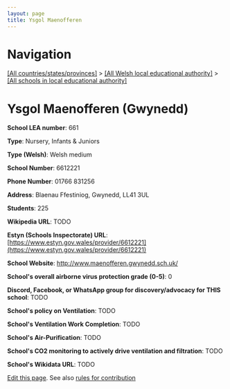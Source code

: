 ```yaml
---
layout: page
title: Ysgol Maenofferen
---
```

# Navigation

[[All countries/states/provinces]](../../..) > [[All Welsh local educational authority]](../..) > [[All schools in local educational authority]](..)

# Ysgol Maenofferen (Gwynedd)

**School LEA number**: 661

**Type**: Nursery, Infants & Juniors

**Type (Welsh)**: Welsh medium

**School Number**: 6612221

**Phone Number**: 01766 831256

**Address**: Blaenau Ffestiniog, Gwynedd, LL41 3UL

**Students**: 225

**Wikipedia URL**: TODO

**Estyn (Schools Inspectorate) URL**: [https://www.estyn.gov.wales/provider/6612221](https://www.estyn.gov.wales/provider/6612221)

**School Website**: http://www.maenofferen.gwynedd.sch.uk/

**School's overall airborne virus protection grade (0-5)**: 0

**Discord, Facebook, or WhatsApp group for discovery/advocacy for THIS school**: TODO

**School's policy on Ventilation**: TODO

**School's Ventilation Work Completion**: TODO

**School's Air-Purification**: TODO

**School's CO2 monitoring to actively drive ventilation and filtration**: TODO

**School's Wikidata URL**: TODO




[Edit this page](https://github.com/VentilationProject/Wales/edit/prif/./Gwynedd/Ysgol_Maenofferen.md). See also [rules for contribution](../../../contribution-rules/)